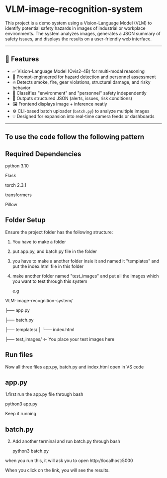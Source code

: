 # VLM-image-recognition-system

This project is a demo system using a Vision-Language Model (VLM) to identify potential safety hazards in images of industrial or workplace environments. The system analyzes images, generates a JSON summary of safety issues, and displays the results on a user-friendly web interface.

---

## 🚀 Features

- ✅ Vision-Language Model (Ovis2-4B) for multi-modal reasoning
- 🧠 Prompt-engineered for hazard detection and personnel assessment
- 🔥 Detects smoke, fire, gear violations, structural damage, and risky behavior
- 👷 Classifies "environment" and "personnel" safety independently
- 🧾 Outputs structured JSON (alerts, issues, risk conditions)
- 🖼 Frontend displays image + inference neatly
- ⚙️ CLI-based batch uploader (`batch.py`) to analyze multiple images
- 💡 Designed for expansion into real-time camera feeds or dashboards

---

## To use the code follow the following pattern 

## Required Dependencies
python 3.10

Flask

torch 2.3.1 

transformers

Pillow

## Folder Setup
Ensure the project folder has the following structure:
1. You have to make a folder
2. put app.py, and batch.py file in the folder
3. you have to make a another folder insie it and named it "templates" and put the index.html file in this folder
4. make another folder named "test_images" and put all the images which you want to test through this system
   
   e.g
   
VLM-image-recognition-system/

├── app.py

├── batch.py

├── templates/
│   └── index.html

├── test_images/          ← You place your test images here

## Run files
Now all three files app.py, batch.py and index.html open in VS code

## app.py 
1.first run the app.py file through bash

  python3 app.py

Keep it running 
## batch.py
2. Add another terminal and run batch.py through bash
   
   python3 batch.py

when you run this, it will ask you to open 
http://localhost:5000

When you click on the link, you will see the results.









